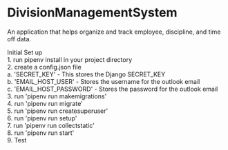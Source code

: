 # DivisionManagementSystem
An application that helps organize and track employee, discipline, and time off data.


Initial Set up\
    1. run pipenv install in your project directory\
    2. create a config.json file\
    a. 'SECRET_KEY' - This stores the Django SECRET_KEY\
        b. 'EMAIL_HOST_USER' - Stores the username for the outlook email\
        c. 'EMAIL_HOST_PASSWORD' - Stores the password for the outlook email\
    3. run 'pipenv run makemigrations'\
    4. run 'pipenv run migrate'\
    5. run 'pipenv run createsuperuser'\
    6. run 'pipenv run setup'\
    7. run 'pipenv run collectstatic'\
    8. run 'pipenv run start'\
    9. Test